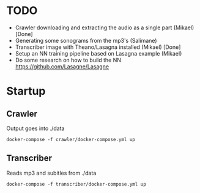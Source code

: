 # TODO

- Crawler downloading and extracting the audio as a single part (Mikael) [Done]
- Generating some sonograms from the mp3's (Salimane)
- Transcriber image with Theano/Lasagna installed (Mikael) [Done]
- Setup an NN training pipeline based on Lasagna example (Mikael)
- Do some research on how to build the NN https://github.com/Lasagne/Lasagne


# Startup

## Crawler
Output goes into ./data

```
docker-compose -f crawler/docker-compose.yml up
```

## Transcriber
Reads mp3 and subitles from ./data

```
docker-compose -f transcriber/docker-compose.yml up
```
